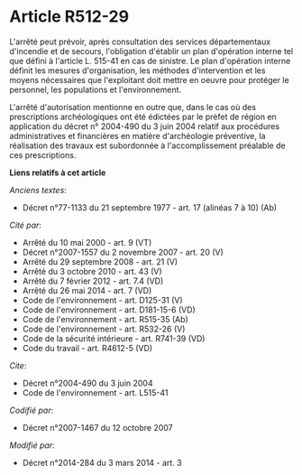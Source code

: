 # Article R512-29

L'arrêté peut prévoir, après consultation des services départementaux d'incendie et de secours, l'obligation d'établir un
plan d'opération interne tel que défini à l'article L. 515-41 en cas de sinistre. Le plan d'opération interne définit les
mesures d'organisation, les méthodes d'intervention et les moyens nécessaires que l'exploitant doit mettre en oeuvre pour
protéger le personnel, les populations et l'environnement. 

L'arrêté d'autorisation mentionne en outre que, dans le cas où des prescriptions archéologiques ont été édictées par le
préfet de région en application du décret n° 2004-490 du 3 juin 2004 relatif aux procédures administratives et financières en
matière d'archéologie préventive, la réalisation des travaux est subordonnée à l'accomplissement préalable de ces
prescriptions.

**Liens relatifs à cet article**

_Anciens textes_:

  - Décret n°77-1133 du 21 septembre 1977 - art. 17 (alinéas 7 à 10) (Ab)

_Cité par_:

  - Arrêté du 10 mai 2000 - art. 9 (VT)
  - Décret n°2007-1557 du 2 novembre 2007 - art. 20 (V)
  - Arrêté du 29 septembre 2008 - art. 21 (V)
  - Arrêté du 3 octobre 2010 - art. 43 (V)
  - Arrêté du 7 février 2012 - art. 7.4 (VD)
  - Arrêté du 26 mai 2014 - art. 7 (VD)
  - Code de l'environnement - art. D125-31 (V)
  - Code de l'environnement - art. D181-15-6 (VD)
  - Code de l'environnement - art. R515-35 (Ab)
  - Code de l'environnement - art. R532-26 (V)
  - Code de la sécurité intérieure - art. R741-39 (VD)
  - Code du travail - art. R4612-5 (VD)

_Cite_:

  - Décret n°2004-490 du 3 juin 2004
  - Code de l'environnement - art. L515-41

_Codifié par_:

  - Décret n°2007-1467 du 12 octobre 2007

_Modifié par_:

  - Décret n°2014-284 du 3 mars 2014 - art. 3
